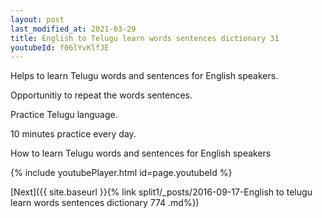 ```yaml
---
layout: post
last_modified_at: 2021-03-29
title: English to Telugu learn words sentences dictionary 31 
youtubeId: f06lYvKlfJE
---
```

 
 
Helps to learn Telugu words and sentences for English speakers.

Opportunitiy to repeat the words sentences. 

Practice Telugu language. 
 
10 minutes practice every day. 
 
How to learn Telugu words and sentences for English speakers 
 
{% include youtubePlayer.html id=page.youtubeId %}
 
 
[Next]({{ site.baseurl }}{% link  split1/_posts/2016-09-17-English to telugu learn words sentences dictionary 774 .md%})
 
